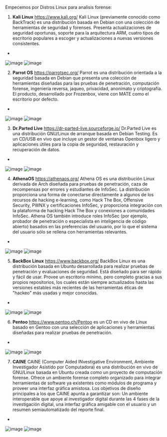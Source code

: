 Empecemos por Distros Linux para analisis forense:

1. **Kali Linux** https://www.kali.org/ Kali Linux (previamente conocido como BackTrack) es una distribución basada en Debian con una colección de herramientas de seguridad y forenses. Presenta actualizaciones de seguridad oportunas, soporte para la arquitectura ARM, cuatro tipos de escritorio populares a escoger y actualizaciones a nuevas versiones consistentes.
- 
![image](https://github.com/user-attachments/assets/c51a3a78-1263-4656-a774-bab5aa8989d3) ![image](https://github.com/user-attachments/assets/6610ef75-5ac1-4e58-9a28-5f3bb7d09cf3)


2. **Parrot OS** https://parrotsec.org/ Parrot es una distribución orientada a la seguridad basada en Debian que presenta una colección de herramientas diseñadas para las pruebas de penetración, computación forense, ingeniería reversa, jaqueo, privacidad, anonimato y criptografía. El producto, desarrollado por Frozenbox, viene con MATE como el escritorio por defecto.
-
![image](https://github.com/user-attachments/assets/fb341d06-5ecd-43bf-badc-3a124d8317d9) ![image](https://github.com/user-attachments/assets/4d9e6c03-6b20-4e4d-b7a0-11b076ba88de)


3. **Dr.Parted Live** https://dr-parted-live.sourceforge.io/ Dr.Parted Live es una distribución GNU/Linux de arranque basada en Debian Testing. Es un CD/USB en vivo que incluye un gestor de ventanas Openbox ligero y aplicaciones útiles para la copia de seguridad, restauración y recuperación de datos.
-
![image](https://github.com/user-attachments/assets/ff76dca8-0de1-4d9f-b4be-760c7bea534c) ![image](https://github.com/user-attachments/assets/05ab50b2-064c-49a7-bdbe-73a763b2df9b)


4. **AthenaOS** https://athenaos.org/ Athena OS es una distribución Linux derivada de Arch diseñada para pruebas de penetración, caza de recompensas por errores y estudiantes de InfoSec. La distribución proporciona una forma de conectarse directamente a algunos de los recursos de hacking e-learning, como Hack The Box, Offensive Security, PWNX y certificaciones InfoSec, y proporciona integración con la plataforma de hacking Hack The Box y conexiones a comunidades InfoSec. Athena OS también introduce roles InfoSec (por ejemplo, probador de penetración o especialista en inteligencia de código abierto) basados en las preferencias del usuario, por lo que el sistema del usuario sólo se rellena con herramientas relevantes.
-
![image](https://github.com/user-attachments/assets/9be25234-20e7-4c65-9649-effce166af4e) ![image](https://github.com/user-attachments/assets/52e03c02-6896-4d49-89ad-a873b7b6532e)


5. **BackBox Linux** https://www.backbox.org/ BackBox Linux es una distribución basada en Ubuntu desarrollada para realizar pruebas de penetración y evaluaciones de seguridad. Está diseñado para ser rápido y fácil de usar. Provee un escritorio mínimo, pero completo gracias a sus propios repositorios, los cuales están siempre actualizados hasta las versiones estables más recientes de las herramientas éticas de "hackeo" más usadas y mejor conocidas.
-
![image](https://github.com/user-attachments/assets/76ec9479-c964-49ba-9d13-43a04b531ca5) ![image](https://github.com/user-attachments/assets/33a765b8-d39d-4680-868b-8365847327d2)


6. **Pentoo** https://www.pentoo.ch/Pentoo es un CD en vivo de Línux basado en Gentoo con una selección de aplicaciones y herramientas diseñadas para realizar pruebas de penetración. 
-
![image](https://github.com/user-attachments/assets/b1b76372-38d9-4d21-9531-6cdbaa578487) ![image](https://github.com/user-attachments/assets/105f3055-8e5a-4588-87c8-b867c30bee7f)


7. **CAINE** CAINE (Computer Aided INvestigative Environment, Ambiente Investigador Asistido por Computadora) es una distribución en vivo de GNU/Linux basada en Ubuntu creada como un proyecto de computación forense. Ofrece un ambiente forense completo organizado para integrar herramientas de software ya existentes como módulos de programa y proveer una interfaz gráfica amistosa. Los objetivos de diseño principales a los que CAINE apunta a garantizar son: Un ambiente interoperable que apoye al investigador digital durante las 4 fases de la investigación digital, una interfaz gráfica amigable con el usuario y un resumen semiautomatizado del reporte final.
-
![image](https://github.com/user-attachments/assets/f440cf1e-f851-469b-871c-329012b32789) ![image](https://github.com/user-attachments/assets/98eadfe6-2185-4094-98c2-9a7ba22d4344)





